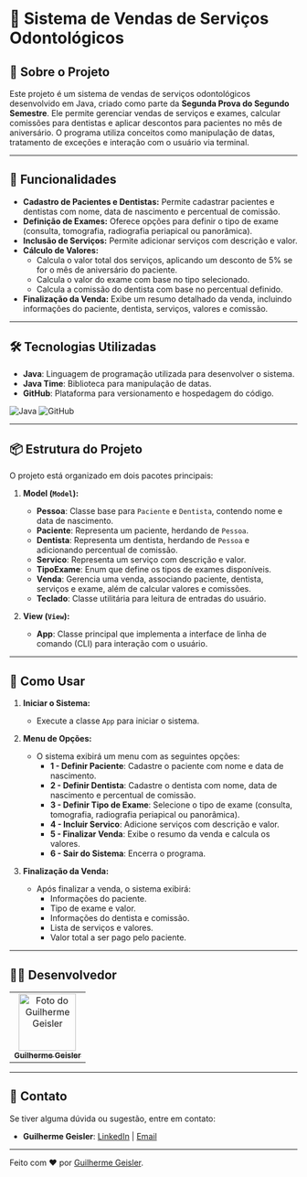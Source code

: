# 🦷 Sistema de Vendas de Serviços Odontológicos

## 📖 Sobre o Projeto

Este projeto é um sistema de vendas de serviços odontológicos desenvolvido em Java, criado como parte da **Segunda Prova do Segundo Semestre**. Ele permite gerenciar vendas de serviços e exames, calcular comissões para dentistas e aplicar descontos para pacientes no mês de aniversário. O programa utiliza conceitos como manipulação de datas, tratamento de exceções e interação com o usuário via terminal.

---

## 🚀 Funcionalidades

- **Cadastro de Pacientes e Dentistas:** Permite cadastrar pacientes e dentistas com nome, data de nascimento e percentual de comissão.
- **Definição de Exames:** Oferece opções para definir o tipo de exame (consulta, tomografia, radiografia periapical ou panorâmica).
- **Inclusão de Serviços:** Permite adicionar serviços com descrição e valor.
- **Cálculo de Valores:**
  - Calcula o valor total dos serviços, aplicando um desconto de 5% se for o mês de aniversário do paciente.
  - Calcula o valor do exame com base no tipo selecionado.
  - Calcula a comissão do dentista com base no percentual definido.
- **Finalização da Venda:** Exibe um resumo detalhado da venda, incluindo informações do paciente, dentista, serviços, valores e comissão.

---

## 🛠️ Tecnologias Utilizadas

- **Java**: Linguagem de programação utilizada para desenvolver o sistema.
- **Java Time**: Biblioteca para manipulação de datas.
- **GitHub**: Plataforma para versionamento e hospedagem do código.

![Java](https://img.shields.io/badge/Java-ED8B00?style=for-the-badge&logo=java&logoColor=white) ![GitHub](https://img.shields.io/badge/GitHub-100000?style=for-the-badge&logo=github&logoColor=white)

---

## 📦 Estrutura do Projeto

O projeto está organizado em dois pacotes principais:

1. **Model (`Model`):**
   - **Pessoa**: Classe base para `Paciente` e `Dentista`, contendo nome e data de nascimento.
   - **Paciente**: Representa um paciente, herdando de `Pessoa`.
   - **Dentista**: Representa um dentista, herdando de `Pessoa` e adicionando percentual de comissão.
   - **Servico**: Representa um serviço com descrição e valor.
   - **TipoExame**: Enum que define os tipos de exames disponíveis.
   - **Venda**: Gerencia uma venda, associando paciente, dentista, serviços e exame, além de calcular valores e comissões.
   - **Teclado**: Classe utilitária para leitura de entradas do usuário.

2. **View (`View`):**
   - **App**: Classe principal que implementa a interface de linha de comando (CLI) para interação com o usuário.

---

## 🎯 Como Usar

1. **Iniciar o Sistema:**
   - Execute a classe `App` para iniciar o sistema.

2. **Menu de Opções:**
   - O sistema exibirá um menu com as seguintes opções:
     - **1 - Definir Paciente**: Cadastre o paciente com nome e data de nascimento.
     - **2 - Definir Dentista**: Cadastre o dentista com nome, data de nascimento e percentual de comissão.
     - **3 - Definir Tipo de Exame**: Selecione o tipo de exame (consulta, tomografia, radiografia periapical ou panorâmica).
     - **4 - Incluir Servico**: Adicione serviços com descrição e valor.
     - **5 - Finalizar Venda**: Exibe o resumo da venda e calcula os valores.
     - **6 - Sair do Sistema**: Encerra o programa.

3. **Finalização da Venda:**
   - Após finalizar a venda, o sistema exibirá:
     - Informações do paciente.
     - Tipo de exame e valor.
     - Informações do dentista e comissão.
     - Lista de serviços e valores.
     - Valor total a ser pago pelo paciente.

---

## 🧑‍💻 Desenvolvedor

<table>
  <tr>
    <td align="center">
      <a href="https://www.linkedin.com/in/guilhermegeisler/">
        <img src="https://avatars.githubusercontent.com/u/53203780?s=400&u=9a85ac6d2d3c55a872ab0bafd1d38d8bd0da5cc4&v=4" width="100px;" alt="Foto do Guilherme Geisler"/><br>
        <sub>
          <b>Guilherme Geisler</b>
        </sub>
      </a>
    </td>
  </tr>
</table>

---

## 📧 Contato

Se tiver alguma dúvida ou sugestão, entre em contato:

- **Guilherme Geisler**: [LinkedIn](https://www.linkedin.com/in/guilhermegeisler/) | [Email](mailto:guilherme.sgeisler@gmail.com)

---

Feito com ❤️ por [Guilherme Geisler](https://www.linkedin.com/in/guilhermegeisler/).
